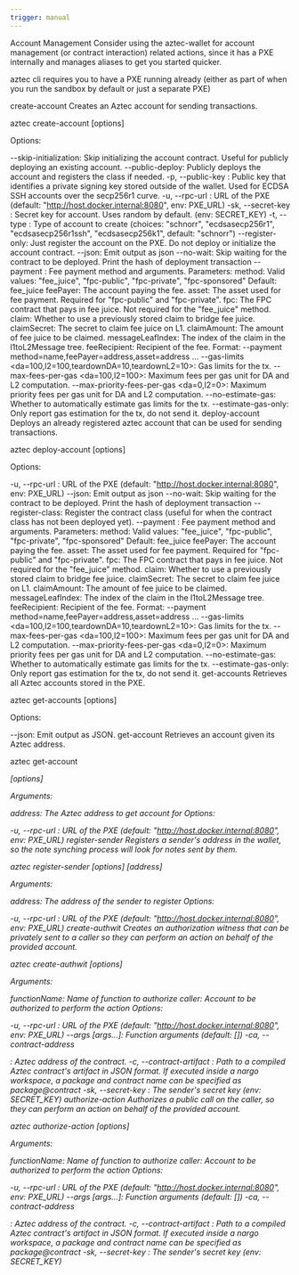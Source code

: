 ```yaml
---
trigger: manual
---
```

Account Management
Consider using the aztec-wallet for account management (or contract interaction) related actions, since it has a PXE internally and manages aliases to get you started quicker.

aztec cli requires you to have a PXE running already (either as part of when you run the sandbox by default or just a separate PXE)

create-account
Creates an Aztec account for sending transactions.

aztec create-account [options]

Options:

--skip-initialization: Skip initializing the account contract. Useful for publicly deploying an existing account.
--public-deploy: Publicly deploys the account and registers the class if needed.
-p, --public-key <string>: Public key that identifies a private signing key stored outside of the wallet. Used for ECDSA SSH accounts over the secp256r1 curve.
-u, --rpc-url <string>: URL of the PXE (default: "http://host.docker.internal:8080", env: PXE_URL)
-sk, --secret-key <string>: Secret key for account. Uses random by default. (env: SECRET_KEY)
-t, --type <string>: Type of account to create (choices: "schnorr", "ecdsasecp256r1", "ecdsasecp256r1ssh", "ecdsasecp256k1", default: "schnorr")
--register-only: Just register the account on the PXE. Do not deploy or initialize the account contract.
--json: Emit output as json
--no-wait: Skip waiting for the contract to be deployed. Print the hash of deployment transaction
--payment <options>: Fee payment method and arguments. Parameters:
method: Valid values: "fee_juice", "fpc-public", "fpc-private", "fpc-sponsored" Default: fee_juice
feePayer: The account paying the fee.
asset: The asset used for fee payment. Required for "fpc-public" and "fpc-private".
fpc: The FPC contract that pays in fee juice. Not required for the "fee_juice" method.
claim: Whether to use a previously stored claim to bridge fee juice.
claimSecret: The secret to claim fee juice on L1.
claimAmount: The amount of fee juice to be claimed.
messageLeafIndex: The index of the claim in the l1toL2Message tree.
feeRecipient: Recipient of the fee.
Format: --payment method=name,feePayer=address,asset=address ...
--gas-limits <da=100,l2=100,teardownDA=10,teardownL2=10>: Gas limits for the tx.
--max-fees-per-gas <da=100,l2=100>: Maximum fees per gas unit for DA and L2 computation.
--max-priority-fees-per-gas <da=0,l2=0>: Maximum priority fees per gas unit for DA and L2 computation.
--no-estimate-gas: Whether to automatically estimate gas limits for the tx.
--estimate-gas-only: Only report gas estimation for the tx, do not send it.
deploy-account
Deploys an already registered aztec account that can be used for sending transactions.

aztec deploy-account [options]

Options:

-u, --rpc-url <string>: URL of the PXE (default: "http://host.docker.internal:8080", env: PXE_URL)
--json: Emit output as json
--no-wait: Skip waiting for the contract to be deployed. Print the hash of deployment transaction
--register-class: Register the contract class (useful for when the contract class has not been deployed yet).
--payment <options>: Fee payment method and arguments. Parameters:
method: Valid values: "fee_juice", "fpc-public", "fpc-private", "fpc-sponsored" Default: fee_juice
feePayer: The account paying the fee.
asset: The asset used for fee payment. Required for "fpc-public" and "fpc-private".
fpc: The FPC contract that pays in fee juice. Not required for the "fee_juice" method.
claim: Whether to use a previously stored claim to bridge fee juice.
claimSecret: The secret to claim fee juice on L1.
claimAmount: The amount of fee juice to be claimed.
messageLeafIndex: The index of the claim in the l1toL2Message tree.
feeRecipient: Recipient of the fee.
Format: --payment method=name,feePayer=address,asset=address ...
--gas-limits <da=100,l2=100,teardownDA=10,teardownL2=10>: Gas limits for the tx.
--max-fees-per-gas <da=100,l2=100>: Maximum fees per gas unit for DA and L2 computation.
--max-priority-fees-per-gas <da=0,l2=0>: Maximum priority fees per gas unit for DA and L2 computation.
--no-estimate-gas: Whether to automatically estimate gas limits for the tx.
--estimate-gas-only: Only report gas estimation for the tx, do not send it.
get-accounts
Retrieves all Aztec accounts stored in the PXE.

aztec get-accounts [options]

Options:

--json: Emit output as JSON.
get-account
Retrieves an account given its Aztec address.

aztec get-account <address> [options]

Arguments:

address: The Aztec address to get account for
Options:

-u, --rpc-url <string>: URL of the PXE (default: "http://host.docker.internal:8080", env: PXE_URL)
register-sender
Registers a sender's address in the wallet, so the note synching process will look for notes sent by them.

aztec register-sender [options] [address]

Arguments:

address: The address of the sender to register
Options:

-u, --rpc-url <string>: URL of the PXE (default: "http://host.docker.internal:8080", env: PXE_URL)
create-authwit
Creates an authorization witness that can be privately sent to a caller so they can perform an action on behalf of the provided account.

aztec create-authwit [options] <functionName> <caller>

Arguments:

functionName: Name of function to authorize
caller: Account to be authorized to perform the action
Options:

-u, --rpc-url <string>: URL of the PXE (default: "http://host.docker.internal:8080", env: PXE_URL)
--args [args...]: Function arguments (default: [])
-ca, --contract-address <address>: Aztec address of the contract.
-c, --contract-artifact <fileLocation>: Path to a compiled Aztec contract's artifact in JSON format. If executed inside a nargo workspace, a package and contract name can be specified as package@contract
-sk, --secret-key <string>: The sender's secret key (env: SECRET_KEY)
authorize-action
Authorizes a public call on the caller, so they can perform an action on behalf of the provided account.

aztec authorize-action [options] <functionName> <caller>

Arguments:

functionName: Name of function to authorize
caller: Account to be authorized to perform the action
Options:

-u, --rpc-url <string>: URL of the PXE (default: "http://host.docker.internal:8080", env: PXE_URL)
--args [args...]: Function arguments (default: [])
-ca, --contract-address <address>: Aztec address of the contract.
-c, --contract-artifact <fileLocation>: Path to a compiled Aztec contract's artifact in JSON format. If executed inside a nargo workspace, a package and contract name can be specified as package@contract
-sk, --secret-key <string>: The sender's secret key (env: SECRET_KEY)